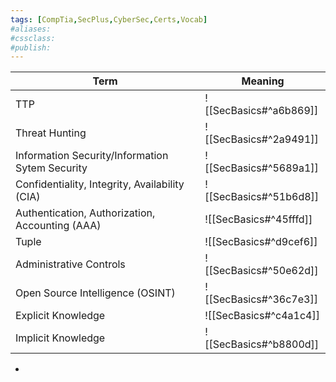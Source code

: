 ```yaml
---
tags: [CompTia,SecPlus,CyberSec,Certs,Vocab]
#aliases:
#cssclass:
#publish:
---
```


| Term                                            | Meaning                |
| ----------------------------------------------- | ---------------------- |
| TTP                                             | ![[SecBasics#^a6b869]] |
| Threat Hunting                                  | ![[SecBasics#^2a9491]] |
| Information Security/Information Sytem Security | ![[SecBasics#^5689a1]] |
| Confidentiality, Integrity, Availability (CIA)  | ![[SecBasics#^51b6d8]] |
| Authentication, Authorization, Accounting (AAA) | ![[SecBasics#^45fffd]] |
| Tuple                                           | ![[SecBasics#^d9cef6]] |
| Administrative Controls                         | ![[SecBasics#^50e62d]] |
| Open Source Intelligence (OSINT)                | ![[SecBasics#^36c7e3]] |
| Explicit Knowledge                              | ![[SecBasics#^c4a1c4]] |
| Implicit Knowledge                              | ![[SecBasics#^b8800d]]                       |

-